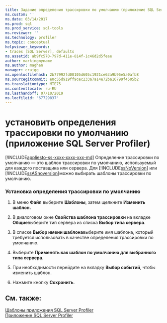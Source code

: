 ```yaml
---
title: Задание определения трассировки по умолчанию (приложение SQL Server Profiler) | Документы Майкрософт
ms.custom: ''
ms.date: 03/14/2017
ms.prod: sql
ms.prod_service: sql-tools
ms.reviewer: ''
ms.technology: profiler
ms.topic: conceptual
helpviewer_keywords:
- traces [SQL Server], defaults
ms.assetid: ab9fc570-797d-411e-814f-1c46d2d5feae
author: markingmyname
ms.author: maghan
manager: craigg
ms.openlocfilehash: 2b77992fd00105d605c1921ce63a9b96e5a0afb8
ms.sourcegitcommit: e0c55d919ff9cec233a7a14e72ba16799f4505b2
ms.translationtype: MTE75
ms.contentlocale: ru-RU
ms.lasthandoff: 07/10/2019
ms.locfileid: "67729837"
---
```

# <a name="set-trace-definition-defaults-sql-server-profiler"></a>установить определения трассировки по умолчанию (приложение SQL Server Profiler)
[!INCLUDE[appliesto-ss-xxxx-xxxx-xxx-md](../../includes/appliesto-ss-xxxx-xxxx-xxx-md.md)]
  Определение трассировки по умолчанию — это шаблон трассировки по умолчанию, используемый для каждого поставщика или сервера. Для [!INCLUDE[ssNoVersion](../../includes/ssnoversion-md.md)] или [!INCLUDE[ssASnoversion](../../includes/ssasnoversion-md.md)]можно выбирать шаблоны трассировки по умолчанию.  
  
### <a name="to-set-trace-definition-defaults"></a>Установка определения трассировки по умолчанию  
  
1.  В меню **Файл** выберите **Шаблоны**, затем щелкните **Изменить шаблон.**  
  
2.  В диалоговом окне **Свойства шаблона трассировки** на вкладке **Общие**выберите тип сервера из списка **Выбор типа сервера**.  
  
3.  В списке **Выбор имени шаблона**выберите имя шаблона, который требуется использовать в качестве определения трассировки по умолчанию.  
  
4.  Выберите **Применять как шаблон по умолчанию для выбранного типа сервера**.  
  
5.  При необходимости перейдите на вкладку **Выбор событий**, чтобы изменить шаблон.  
  
6.  Нажмите кнопку **Сохранить**.  
  
## <a name="see-also"></a>См. также:  
 [Шаблоны приложения SQL Server Profiler](../../tools/sql-server-profiler/sql-server-profiler-templates.md)   
 [Приложение SQL Server Profiler](../../tools/sql-server-profiler/sql-server-profiler.md)  
  
  
